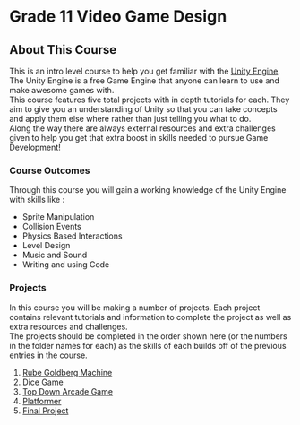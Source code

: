 # Grade 11 Video Game Design

## About This Course

This is an intro level course to help you get familiar with the [Unity Engine](https://unity.com/).\
The Unity Engine is a free Game Engine that anyone can learn to use and make awesome games with.\
This course features five total projects with in depth tutorials for each. They aim to give you an understanding of Unity so that you can take concepts and apply them else where rather than just telling you what to do.\
Along the way there are always external resources and extra challenges given to help you get that extra boost in skills needed to pursue Game Development!
 
### Course Outcomes

Through this course you will gain a working knowledge of the Unity Engine with skills like :

* Sprite Manipulation
* Collision Events
* Physics Based Interactions
* Level Design
* Music and Sound
* Writing and using Code
	
### Projects

In this course you will be making a number of projects. Each project contains relevant tutorials and information to complete the project as well as extra resources and challenges.\
The projects should be completed in the order shown here (or the numbers in the folder names for each) as the skills of each builds off of the previous entries in the course.
	
1. [Rube Goldberg Machine](https://github.com/DerekCresswell/GameDesign11/tree/master/1%20Rube%20GoldBerg%20Machine)
1. [Dice Game](https://github.com/DerekCresswell/GameDesign11/tree/master/2%20Dice%20Game)
1. [Top Down Arcade Game](https://github.com/DerekCresswell/GameDesign11/tree/master/3%20Top%20Down%20Arcade)
1. [Platformer](https://github.com/DerekCresswell/GameDesign11/tree/master/4%20Platformer)  
1. [Final Project](https://github.com/DerekCresswell/GameDesign11/tree/master/5%20Final%20Project)
